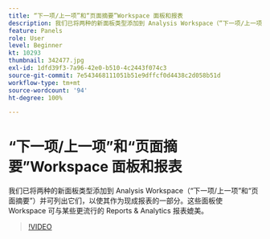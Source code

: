 ```yaml
---
title: “下一项/上一项”和“页面摘要”Workspace 面板和报表
description: 我们已将两种的新面板类型添加到 Analysis Workspace（“下一项/上一项”和“页面摘要”）并可列出它们，以使其作为现成报表的一部分。这些面板使 Workspace 可与某些更流行的 Reports & Analytics 报表媲美。
feature: Panels
role: User
level: Beginner
kt: 10293
thumbnail: 342477.jpg
exl-id: 1dfd39f3-7a96-42e0-b510-4c2443f074c3
source-git-commit: 7e543468111051b51e9dffcf0d4438c2d058b51d
workflow-type: tm+mt
source-wordcount: '94'
ht-degree: 100%

---
```


# “下一项/上一项”和“页面摘要”Workspace 面板和报表

我们已将两种的新面板类型添加到 Analysis Workspace（“下一项/上一项”和“页面摘要”）并可列出它们，以使其作为现成报表的一部分。这些面板使 Workspace 可与某些更流行的 Reports &amp; Analytics 报表媲美。

>[!VIDEO](https://video.tv.adobe.com/v/346416/?quality=12&learn=on&captions=chi_hans)
